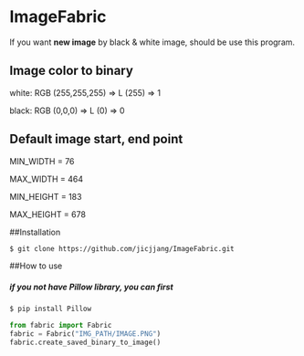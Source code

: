 ImageFabric
===
If you want **new image** by black & white image, should be use this program.

## Image color to binary
white: RGB (255,255,255) => L (255) => 1

black: RGB (0,0,0) => L (0) => 0


## Default image start, end point
MIN_WIDTH = 76

MAX_WIDTH = 464

MIN_HEIGHT = 183

MAX_HEIGHT = 678


##Installation
```sh
$ git clone https://github.com/jicjjang/ImageFabric.git
```


##How to use

##### if you not have **Pillow** library, you can first
```sh
$ pip install Pillow
```

```python
from fabric import Fabric
fabric = Fabric("IMG_PATH/IMAGE.PNG")
fabric.create_saved_binary_to_image()
```